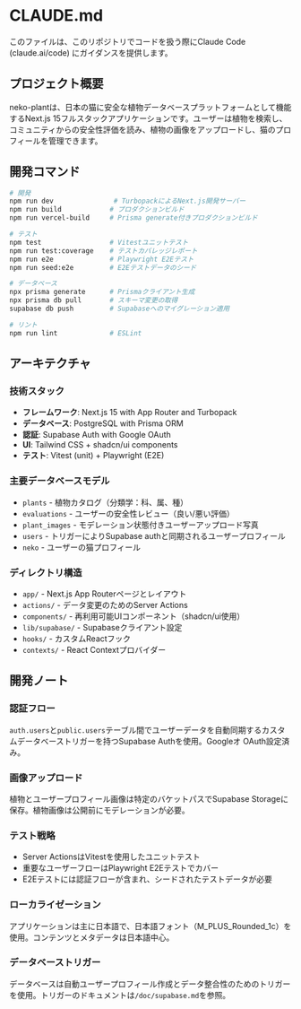 # CLAUDE.md

このファイルは、このリポジトリでコードを扱う際にClaude Code (claude.ai/code) にガイダンスを提供します。

## プロジェクト概要

neko-plantは、日本の猫に安全な植物データベースプラットフォームとして機能するNext.js 15フルスタックアプリケーションです。ユーザーは植物を検索し、コミュニティからの安全性評価を読み、植物の画像をアップロードし、猫のプロフィールを管理できます。

## 開発コマンド

```bash
# 開発
npm run dev               # TurbopackによるNext.js開発サーバー
npm run build            # プロダクションビルド
npm run vercel-build     # Prisma generate付きプロダクションビルド

# テスト
npm test                 # Vitestユニットテスト
npm run test:coverage    # テストカバレッジレポート
npm run e2e              # Playwright E2Eテスト
npm run seed:e2e         # E2Eテストデータのシード

# データベース
npx prisma generate      # Prismaクライアント生成
npx prisma db pull       # スキーマ変更の取得
supabase db push         # Supabaseへのマイグレーション適用

# リント
npm run lint             # ESLint
```

## アーキテクチャ

### 技術スタック
- **フレームワーク**: Next.js 15 with App Router and Turbopack
- **データベース**: PostgreSQL with Prisma ORM
- **認証**: Supabase Auth with Google OAuth
- **UI**: Tailwind CSS + shadcn/ui components
- **テスト**: Vitest (unit) + Playwright (E2E)

### 主要データベースモデル
- `plants` - 植物カタログ（分類学：科、属、種）
- `evaluations` - ユーザーの安全性レビュー（良い/悪い評価）
- `plant_images` - モデレーション状態付きユーザーアップロード写真
- `users` - トリガーによりSupabase authと同期されるユーザープロフィール
- `neko` - ユーザーの猫プロフィール

### ディレクトリ構造
- `app/` - Next.js App Routerページとレイアウト
- `actions/` - データ変更のためのServer Actions
- `components/` - 再利用可能UIコンポーネント（shadcn/ui使用）
- `lib/supabase/` - Supabaseクライアント設定
- `hooks/` - カスタムReactフック
- `contexts/` - React Contextプロバイダー

## 開発ノート

### 認証フロー
`auth.users`と`public.users`テーブル間でユーザーデータを自動同期するカスタムデータベーストリガーを持つSupabase Authを使用。Googleオ OAuth設定済み。

### 画像アップロード
植物とユーザープロフィール画像は特定のバケットパスでSupabase Storageに保存。植物画像は公開前にモデレーションが必要。

### テスト戦略
- Server ActionsはVitestを使用したユニットテスト
- 重要なユーザーフローはPlaywright E2Eテストでカバー
- E2Eテストには認証フローが含まれ、シードされたテストデータが必要

### ローカライゼーション
アプリケーションは主に日本語で、日本語フォント（M_PLUS_Rounded_1c）を使用。コンテンツとメタデータは日本語中心。

### データベーストリガー
データベースは自動ユーザープロフィール作成とデータ整合性のためのトリガーを使用。トリガーのドキュメントは`/doc/supabase.md`を参照。